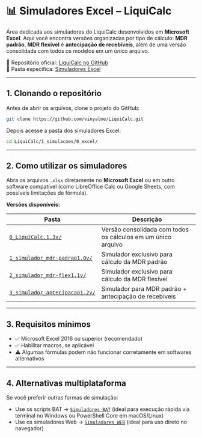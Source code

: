 # 📊 Simuladores Excel – LiquiCalc

Área dedicada aos simuladores do LiquiCalc desenvolvidos em **Microsoft Excel**. Aqui você encontra versões organizadas por tipo de cálculo: **MDR padrão**, **MDR flexível** e **antecipação de recebíveis**, além de uma versão consolidada com todos os modelos em um único arquivo.

📂 Repositório oficial: [LiquiCalc no GitHub](https://github.com/vinyalme/LiquiCalc)  
📂 Pasta específica: [Simuladores Excel](https://github.com/vinyalme/LiquiCalc/tree/main/1_simuladores/0_excel)

---

## 1. Clonando o repositório

Antes de abrir os arquivos, clone o projeto do GitHub:

```bash
git clone https://github.com/vinyalme/LiquiCalc.git
```

Depois acesse a pasta dos simuladores Excel:

```bash
cd LiquiCalc/1_simulacoes/0_excel/
```

---

## 2. Como utilizar os simuladores

Abra os arquivos `.xlsx` diretamente no **Microsoft Excel** ou em outro software compatível (como LibreOffice Calc ou Google Sheets, com possíveis limitações de fórmula).

**Versões disponíveis:**

| Pasta                                                                                                                               | Descrição                                                    |
|-------------------------------------------------------------------------------------------------------------------------------------|--------------------------------------------------------------|
| [`0_LiquiCalc.1.3v/`](https://github.com/vinyalme/LiquiCalc/tree/main/1_simuladores/0_excel/0_LiquiCalc.1.3v)                       | Versão consolidada com todos os cálculos em um único arquivo |
| [`1_simulador_mdr-padrao1.0v/`](https://github.com/vinyalme/LiquiCalc/tree/main/1_simuladores/0_excel/1_simulador_mdr-padrao1.0v)   | Simulador exclusivo para cálculo da MDR padrão               |
| [`2_simulador_mdr-flex1.1v/`](https://github.com/vinyalme/LiquiCalc/tree/main/1_simuladores/0_excel/2_simulador_mdr-flex1.1v)       | Simulador exclusivo para cálculo da MDR flexível             |
| [`3_simulador_antecipacao1.2v/`](https://github.com/vinyalme/LiquiCalc/tree/main/1_simuladores/0_excel/3_simulador_antecipacao1.2v) | Simulador para MDR padrão + antecipação de recebíveis        |

---

## 3. Requisitos mínimos

- ✅ Microsoft Excel 2016 ou superior (recomendado)
- ✅ Habilitar macros, se aplicável
- ⚠️ Algumas fórmulas podem não funcionar corretamente em softwares alternativos

---

## 4. Alternativas multiplataforma

Se você preferir outras formas de simulação:

- Use os scripts BAT → [`Simuladores BAT`](https://github.com/vinyalme/LiquiCalc/tree/main/1_simuladores/1_simulador_bat) (ideal para execução rápida via terminal no Windows ou PowerShell Core em macOS/Linux)
- Use os simuladores Web → [`Simuladores WEB`](https://github.com/vinyalme/LiquiCalc/tree/main/1_simuladores/2_simulador_web) (ideal para uso direto no navegador)
